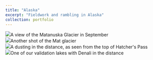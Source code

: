```yaml
---
title: "Alaska"
excerpt: "Fieldwork and rambling in Alaska"
collection: portfolio
---
```


<img src='/images/MatGlacier1.jpg'>A view of the Matanuska Glacier in September <br/>
<img src='/images/2023_09_MatGlacier2.jpg'>Another shot of the Mat glacier <br/>
<img src='/images/HP.jpg'>A dusting in the distance, as seen from the top of Hatcher's Pass <br/>
<img src='/images/lake1_denali.jpg'>One of our validation lakes with Denali in the distance
